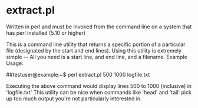 extract.pl
=======
Written in perl and must be invoked from the command line on a system that has perl installed (5.10 or higher)

This is a command line utility that returns a specific portion of a particular file (designated by the start and end lines).
Using this utility is extremely simple -- All you need is a start line, and end line, and a filename.
Example Usage:

##testuser@example:~$ perl extract.pl 500 1000 logfile.txt

Executing the above command would display lines 500 to 1000 (inclusive) in 'logfile.txt' 
This utility can be nice when commands like 'head' and 'tail' pick up too much output you're not 
particularly interested in.
